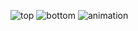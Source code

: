 
![top](J58C.github.io/Caps32Project/top.png)
![bottom](J58C.github.io/Caps32Project/bottom.png)
![animation](J58C.github.io/Caps32Project/rotating.gif)

